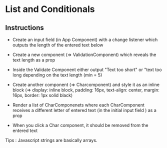 # List and Conditionals 


## Instructions 

- Create an input field (in App Component) with a change listener which outputs the length of the entered text below 

- Create a new component (=> ValidationComponent) which reveals the text length as a prop 

- Inside the Validate Component either output "Text too short" or "text too long depending on the text length (min = 5)

- Create another component (=> Charcomponent) and style it as an inline block (=> display: inline block, padding: 16px, text-align: center, margin: 16px, border: 1px solid black)

- Render a list of CharComponenets where each CharComponent receives a different letter of entered text (in the initial input field ) as a prop 

- When you click a Char component, it should be removed from the entered text

Tips : Javascript strings are basically arrays. 